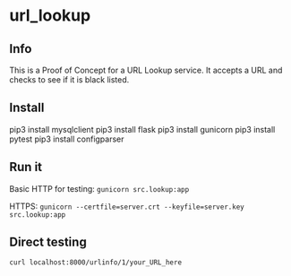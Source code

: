 # url_lookup

## Info
This is a Proof of Concept for a URL Lookup service. It accepts a URL and checks
to see if it is black listed.

## Install
pip3 install mysqlclient
pip3 install flask
pip3 install gunicorn
pip3 install pytest
pip3 install configparser

## Run it
Basic HTTP for testing: `gunicorn src.lookup:app`

HTTPS: `gunicorn --certfile=server.crt --keyfile=server.key src.lookup:app`

## Direct testing
`curl localhost:8000/urlinfo/1/your_URL_here`

